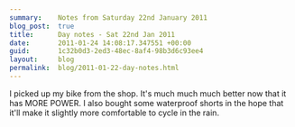```yaml
---
summary:    Notes from Saturday 22nd January 2011
blog_post:  true
title:      Day notes - Sat 22nd Jan 2011
date:       2011-01-24 14:08:17.347551 +00:00
guid:       1c32b0d3-2ed3-48ec-8af4-98b3d6c93ee4
layout:     blog
permalink:  blog/2011-01-22-day-notes.html
---
```

I picked up my bike from the shop.  It's much much much better now that it has MORE POWER.  I also bought some waterproof shorts in the hope that it'll make it slightly more comfortable to cycle in the rain.
